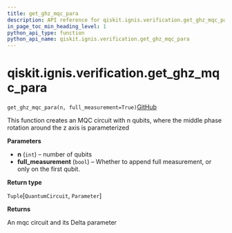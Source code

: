 ```yaml
---
title: get_ghz_mqc_para
description: API reference for qiskit.ignis.verification.get_ghz_mqc_para
in_page_toc_min_heading_level: 1
python_api_type: function
python_api_name: qiskit.ignis.verification.get_ghz_mqc_para
---
```


# qiskit.ignis.verification.get\_ghz\_mqc\_para

<span id="qiskit.ignis.verification.get_ghz_mqc_para" />

`get_ghz_mqc_para(n, full_measurement=True)`[GitHub](https://github.com/qiskit-community/qiskit-ignis/tree/stable/0.7/qiskit/ignis/verification/entanglement/linear.py "view source code")

This function creates an MQC circuit with n qubits, where the middle phase rotation around the z axis is parameterized

**Parameters**

*   **n** (`int`) – number of qubits
*   **full\_measurement** (`bool`) – Whether to append full measurement, or only on the first qubit.

**Return type**

`Tuple`\[`QuantumCircuit`, `Parameter`]

**Returns**

An mqc circuit and its Delta parameter

